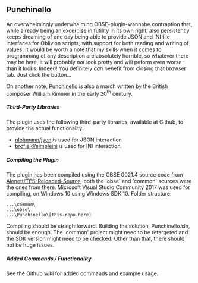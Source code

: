 ## Punchinello
An overwhelmingly underwhelming OBSE-plugin-wannabe contraption that, while already being an excercise in futility in its own right, also persistently keeps dreaming of one day being able to provide JSON and INI file interfaces for Oblivion scripts, with support for both reading and writing of values. It would be worth a note that my skills when it comes to programming of any description are absolutely horrible, so whatever there may be here, it will probably *not* look pretty and will peform even worse than it looks. Indeed! You definitely *can* benefit from closing that browser tab. Just click the button...

On another note, [Punchinello](https://www.youtube.com/watch?v=ufIE9B3H85k) is also a march written by the British composer William Rimmer in the early 20<sup>th</sup> century.

##### Third-Party Libraries
The plugin uses the following third-party libraries, available at Github, to provide the actual functionality:
* [nlohmann/json](https://github.com/nlohmann/json) is used for JSON interaction
* [brofield/simpleini](https://github.com/brofield/simpleini) is used for INI interaction

##### Compiling the Plugin
The plugin has been compiled using the OBSE 0021.4 source code from [Alenett/TES-Reloaded-Source](https://github.com/Alenett/TES-Reloaded-Source), both the 'obse' and 'common' sources were the ones from there. Microsoft Visual Studio Community 2017 was used for compiling, on Windows 10 using Windows SDK 10. Folder structure:

    ...\common\
    ...\obse\
    ...\Punchinello\[this-repo-here]

Compiling should be straightforward. Building the solution, Punchinello.sln, should be enough. The 'common' project might need to be retargeted and the SDK version might need to be checked. Other than that, there should not be huge issues.

##### Added Commands / Functionality
See the Github wiki for added commands and example usage.
